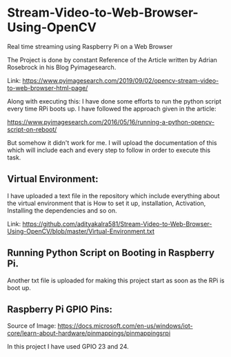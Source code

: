 # Stream-Video-to-Web-Browser-Using-OpenCV
Real time streaming using Raspberry Pi on a Web Browser

The Project is done by constant Reference of the Article written by Adrian Rosebrock
in his Blog Pyimagesearch.

Link: https://www.pyimagesearch.com/2019/09/02/opencv-stream-video-to-web-browser-html-page/

Along with executing this:
I have done some efforts to run the python script every time RPi boots up.
I have followed the approach given in the article:

https://www.pyimagesearch.com/2016/05/16/running-a-python-opencv-script-on-reboot/

But somehow it didn't work for me.
I will upload the documentation of this which will include each and every step to follow in order
to execute this task.


## Virtual Environment:

I have uploaded a text file in the repository which include everything about the virtual environment
that is How to set it up, installation, Activation, Installing the dependencies and so on.

Link: https://github.com/adityakalra581/Stream-Video-to-Web-Browser-Using-OpenCV/blob/master/Virtual-Environment.txt

## Running Python Script on Booting in Raspberry Pi.

Another txt file is uploaded for making this project start as soon as the RPi is boot up.

## Raspberry Pi GPIO Pins:

Source of Image: https://docs.microsoft.com/en-us/windows/iot-core/learn-about-hardware/pinmappings/pinmappingsrpi

In this project I have used GPIO 23 and 24.
 


